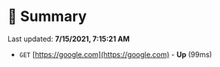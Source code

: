# 📖 Summary
Last updated: **7/15/2021, 7:15:21 AM**

- `GET` [https://google.com](https://google.com) - **Up** (99ms)
